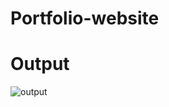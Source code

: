 # Portfolio-website
# Output
![output](https://user-images.githubusercontent.com/89305385/209770908-7f907bfc-6918-4c77-8f99-0facfca87107.png)
